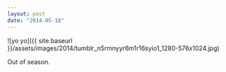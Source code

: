 ```yaml
---
layout: post
date: "2014-05-18"
---
```


![yo yo]({{ site.baseurl }}/assets/images/2014/tumblr_n5rmnyyr6m1r16syio1_1280-576x1024.jpg)

Out of season.
